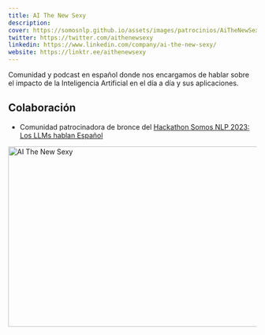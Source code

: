 ```yaml
---
title: AI The New Sexy
description:
cover: https://somosnlp.github.io/assets/images/patrocinios/AiTheNewSexy.PNG
twitter: https://twitter.com/aithenewsexy
linkedin: https://www.linkedin.com/company/ai-the-new-sexy/
website: https://linktr.ee/aithenewsexy
---
```


Comunidad y podcast en español donde nos encargamos de hablar sobre el impacto de la Inteligencia Artificial en el día a día y sus aplicaciones.

## Colaboración

- Comunidad patrocinadora de bronce del [Hackathon Somos NLP 2023: Los LLMs hablan Español](/hackathon)


<div class="flex justify-center">
    <img alt="AI The New Sexy" width="650" height="365" 
    src="https://somosnlp.github.io/assets/images/patrocinios/AiTheNewSexy.PNG" />
</div>
